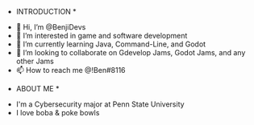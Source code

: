 * INTRODUCTION *
- 👋 Hi, I’m @BenjiDevs
- 👀 I’m interested in game and software development
- 🌱 I’m currently learning Java, Command-Line, and Godot
- 💞️ I’m looking to collaborate on Gdevelop Jams, Godot Jams, and any other Jams
- 📫 How to reach me @!Ben#8116

* ABOUT ME *
- I'm a Cybersecurity major at Penn State University
- I love boba & poke bowls

<!---
BenjiDevs/BenjiDevs is a ✨ special ✨ repository because its `README.md` (this file) appears on your GitHub profile.
You can click the Preview link to take a look at your changes.
--->
